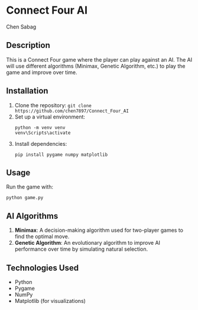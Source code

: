 
# Connect Four AI
Chen Sabag
## Description
This is a Connect Four game where the player can play against an AI. The AI will use different algorithms (Minimax, Genetic Algorithm, etc.) to play the game and improve over time.

## Installation
1. Clone the repository: `git clone https://github.com/chen7897/Connect_Four_AI`
2. Set up a virtual environment:
   ```
   python -m venv venv
   venv\Scripts\activate
   ```
3. Install dependencies:
   ```
   pip install pygame numpy matplotlib
   ```

## Usage
Run the game with:
```
python game.py
```

## AI Algorithms
1. **Minimax**: A decision-making algorithm used for two-player games to find the optimal move.
2. **Genetic Algorithm**: An evolutionary algorithm to improve AI performance over time by simulating natural selection.

## Technologies Used
- Python
- Pygame
- NumPy
- Matplotlib (for visualizations)

